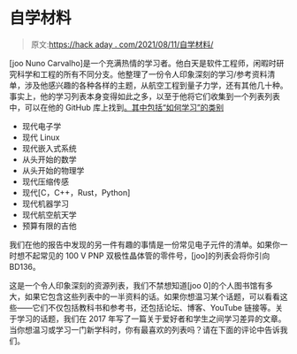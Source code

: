 # 自学材料

> 原文:[https://hack aday . com/2021/08/11/自学材料/](https://hackaday.com/2021/08/11/materials-for-self-learners/)

[joo Nuno Carvalho]是一个充满热情的学习者。他白天是软件工程师，闲暇时研究科学和工程的所有不同分支。他整理了一份令人印象深刻的学习/参考资料清单，涉及他感兴趣的各种各样的主题，从航空工程到量子力学，还有其他几十种。事实上，他的学习列表本身变得如此之多，以至于他将它们收集到一个列表列表中，可以在他的 GitHub 库上找到[。其中包括“如何学习”的类别](https://github.com/joaocarvalhoopen/Guides_Linux-Programming-Electronics-Aeronautics)

*   现代电子学
*   现代 Linux
*   现代嵌入式系统
*   从头开始的数学
*   从头开始的物理学
*   现代压缩传感
*   现代[C，C++，Rust，Python]
*   现代机器学习
*   现代航空航天学
*   预算有限的吉他

我们在他的报告中发现的另一件有趣的事情是一份常见电子元件的清单。如果你一时想不起常见的 100 V PNP 双极性晶体管的零件号，[joo]的列表会将你引向 BD136。

这是一个令人印象深刻的资源列表，我们不禁想知道[joo 0]的个人图书馆有多大，如果它包含这些列表中的一半资料的话。如果你想温习某个话题，可以看看这些——它们不仅包括教科书和参考书，还包括论坛、博客、YouTube 链接等。关于学习的话题，我们在 2017 年写了一篇关于爱好者和学生之间学习差异的文章。当你想温习或学习一门新学科时，你有最喜欢的列表吗？请在下面的评论中告诉我们。